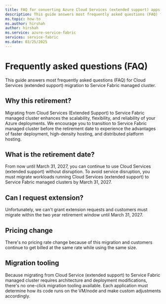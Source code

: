 ```yaml
---
title: FAQ for converting Azure Cloud Services (extended support) apps to Service Fabric 
description: This guide answers most frequently asked questions (FAQ) for Cloud Services (extended support) migration to Service Fabric managed cluster.
ms.topic: how-to
ms.author: hirshah
author: hirshah
ms.service: azure-service-fabric
services: service-fabric
ms.date: 03/25/2025
---
```


# Frequently asked questions (FAQ)

This guide answers most frequently asked questions (FAQ) for Cloud Services (extended support) migration to Service Fabric managed cluster.

## Why this retirement?
Migrating from Cloud Services (Extended Support) to Service Fabric managed cluster enhances the scalability, flexibility, and reliability of your Azure deployments. We encourage you to transition to Service Fabric managed cluster before the retirement date to experience the advantages of faster deployment, high-density hosting, and distributed platform hosting.

## What is the retirement date?
From now until March 31, 2027, you can continue to use Cloud Services (extended support) without disruption. To avoid service disruption, you must  migrate workloads running Cloud Services (extended support) to Service Fabric managed clusters by March 31, 2027. 

## Can I request extension?
Unfortunately, we can't grant extension requests and customers must migrate within the two year retirement window until March 31, 2027.

## Pricing change
There's no pricing rate change because of this migration and customers continue to get billed at the same rate while using the same size.

## Migration tooling
Because migrating from Cloud Service (extended support) to Service Fabric managed cluster requires architecture and deployment modifications, there's no one-click migration tooling available. Each application must determine how its code runs on the VM/node and make custom adjustments accordingly.

